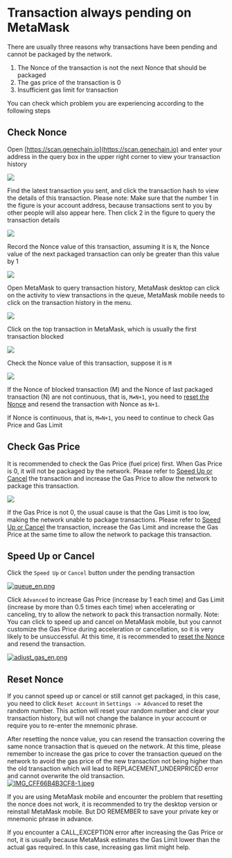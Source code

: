 # Transaction always pending on MetaMask

There are usually three reasons why transactions have been pending and cannot be packaged by the network.

1. The Nonce of the transaction is not the next Nonce that should be packaged
2. The gas price of the transaction is 0
3. Insufficient gas limit for transaction

You can check which problem you are experiencing according to the following steps

## Check Nonce

Open [https://scan.genechain.io](https://scan.genechain.io) and enter your address in the query box in the upper right corner to view your transaction history

![](../../.gitbook/assets/faq-pending-1.png)

Find the latest transaction you sent, and click the transaction hash to view the details of this transaction. Please note: Make sure that the number 1 in the figure is your account address, because transactions sent to you by other people will also appear here. Then click 2 in the figure to query the transaction details

![](../../.gitbook/assets/faq-pending-2.png) 

Record the Nonce value of this transaction, assuming it is `N`, the Nonce value of the next packaged transaction can only be greater than this value by 1

![](../../.gitbook/assets/faq-pending-3.png) 

Open MetaMask to query transaction history, MetaMask desktop can click on the activity to view transactions in the queue, MetaMask mobile needs to click on the transaction history in the menu.

![](../../.gitbook/assets/faq-pending-4.png) 

Click on the top transaction in MetaMask, which is usually the first transaction blocked

![](../../.gitbook/assets/faq-pending-5.png) 

Check the Nonce value of this transaction, suppose it is `M`

![](../../.gitbook/assets/faq-pending-6.png) 

If the Nonce of blocked transaction \(M\) and the Nonce of last packaged transaction \(N\) are not continuous, that is, `M≠N+1`, you need to [reset the Nonce](transaction-always-pending-on-metamask.md#reset-nonce) and resend the transaction with Nonce as `N+1`.

If Nonce is continuous, that is, `M=N+1`, you need to continue to check Gas Price and Gas Limit 

## Check Gas Price

It is recommended to check the Gas Price \(fuel price\) first. When Gas Price is 0, it will not be packaged by the network. Please refer to [Speed Up or Cancel](transaction-always-pending-on-metamask.md#speed-up-or-cancel) the transaction and increase the Gas Price to allow the network to package this transaction.

![](../../.gitbook/assets/faq-pending-7.png) 

If the Gas Price is not 0, the usual cause is that the Gas Limit is too low, making the network unable to package transactions. Please refer to [Speed Up or Cancel](transaction-always-pending-on-metamask.md#speed-up-or-cancel) the transaction, increase the Gas Limit and increase the Gas Price at the same time to allow the network to package this transaction.

## **Speed Up or Cancel**

Click the `Speed Up` or `Cancel` button under the pending transaction

[![queue\_en.png](https://forum.dera.finance/assets/uploads/files/1621567202075-queue_en.png)](https://forum.dera.finance/assets/uploads/files/1621567202075-queue_en.png)

Click `Advanced` to increase Gas Price \(increase by 1 each time\) and Gas Limit \(increase by more than 0.5 times each time\) when accelerating or canceling, try to allow the network to pack this transaction normally. Note: You can click to speed up and cancel on MetaMask mobile, but you cannot customize the Gas Price during acceleration or cancellation, so it is very likely to be unsuccessful. At this time, it is recommended to [reset the Nonce](transaction-always-pending-on-metamask.md#reset-nonce) and resend the transaction.

[![adjust\_gas\_en.png](https://forum.dera.finance/assets/uploads/files/1621567206433-adjust_gas_en.png)](https://forum.dera.finance/assets/uploads/files/1621567206433-adjust_gas_en.png)

## **Reset Nonce**

If you cannot speed up or cancel or still cannot get packaged, in this case, you need to click `Reset Account` in `Settings -> Advanced` to reset the random number. This action will reset your random number and clear your transaction history, but will not change the balance in your account or require you to re-enter the mnemonic phrase.

After resetting the nonce value, you can resend the transaction covering the same nonce transaction that is queued on the network. At this time, please remember to increase the gas price to cover the transaction queued on the network to avoid the gas price of the new transaction not being higher than the old transaction which will lead to REPLACEMENT\_UNDERPRICED error and cannot overwrite the old transaction.  
[![IMG\_CFF66B4B3CF8-1.jpeg](https://forum.dera.finance/assets/uploads/files/1621567413372-img_cff66b4b3cf8-1.jpeg)](https://forum.dera.finance/assets/uploads/files/1621567413372-img_cff66b4b3cf8-1.jpeg)

If you are using MetaMask mobile and encounter the problem that resetting the nonce does not work, it is recommended to try the desktop version or reinstall MetaMask mobile. But DO REMEMBER to save your private key or mnemonic phrase in advance.

If you encounter a CALL\_EXCEPTION error after increasing the Gas Price or not, it is usually because MetaMask estimates the Gas Limit lower than the actual gas required. In this case, increasing gas limit might help.

